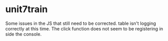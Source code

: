 # unit7train

Some issues in the JS that still need to be corrected. table isn't logging correctly at this time. The click function does not seem to be registering in side the console. 